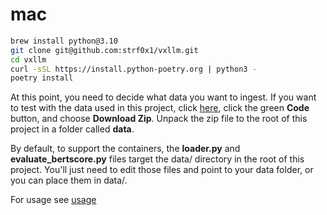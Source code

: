 # mac
```bash
brew install python@3.10
git clone git@github.com:strf0x1/vxllm.git
cd vxllm
curl -sSL https://install.python-poetry.org | python3 -
poetry install
```
At this point, you need to decide what data you want to ingest.  If you want to test with the data used in this project, 
click [here](https://github.com/strf0x1/vxug-papers), click the green **Code** button, and choose **Download Zip**. Unpack
the zip file to the root of this project in a folder called **data**.
  
By default, to support the containers, the **loader.py** and **evaluate_bertscore.py** files target the data/ directory
in the root of this project. You'll just need to edit those files and point to your data folder, or you can place them
in data/.
  
For usage see [usage](usage.md)